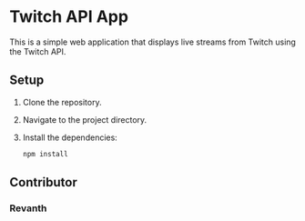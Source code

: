 # Twitch API App

This is a simple web application that displays live streams from Twitch using the Twitch API.

## Setup

1. Clone the repository.
2. Navigate to the project directory.
3. Install the dependencies:

   ```bash
   npm install


## Contributor
### Revanth